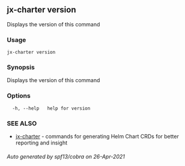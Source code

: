 ## jx-charter version

Displays the version of this command

### Usage

```
jx-charter version
```

### Synopsis

Displays the version of this command

### Options

```
  -h, --help   help for version
```

### SEE ALSO

* [jx-charter](jx-charter.md)	 - commands for generating Helm Chart CRDs for better reporting and insight

###### Auto generated by spf13/cobra on 26-Apr-2021

